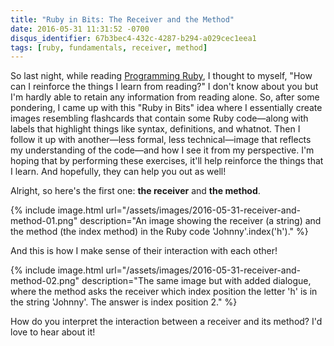 ```yaml
---
title: "Ruby in Bits: The Receiver and the Method"
date: 2016-05-31 11:31:52 -0700
disqus_identifier: 67b3bec4-432c-4287-b294-a029cec1eea1
tags: [ruby, fundamentals, receiver, method]
---
```


So last night, while reading [Programming Ruby][1], I thought to myself, "How can I reinforce the things I learn from reading?" I don't know about you but I'm hardly able to retain any information from reading alone. So, after some pondering, I came up with this "Ruby in Bits" idea where I essentially create images resembling flashcards that contain some Ruby code—along with labels that highlight things like syntax, definitions, and whatnot. Then I follow it up with another—less formal, less technical—image that reflects my understanding of the code—and how I see it from my perspective. I'm hoping that by performing these exercises, it'll help reinforce the things that I learn. And hopefully, they can help you out as well!

Alright, so here's the first one: **the receiver** and **the method**.

{% include image.html 
    url="/assets/images/2016-05-31-receiver-and-method-01.png" 
    description="An image showing the receiver (a string) and the method (the index method) in the Ruby code 'Johnny'.index('h')." 
%}

And this is how I make sense of their interaction with each other!

{% include image.html 
    url="/assets/images/2016-05-31-receiver-and-method-02.png" 
    description="The same image but with added dialogue, where the method asks the receiver which index position the letter 'h' is in the string 'Johnny'. The answer is index position 2." 
%}

How do you interpret the interaction between a receiver and its method? I'd love to hear about it! 

[1]: https://pragprog.com/book/ruby4/programming-ruby-1-9-2-0 "Programming Ruby"